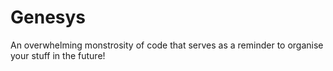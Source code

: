 # Genesys
An overwhelming monstrosity of code that serves as a reminder to organise your stuff in the future!
